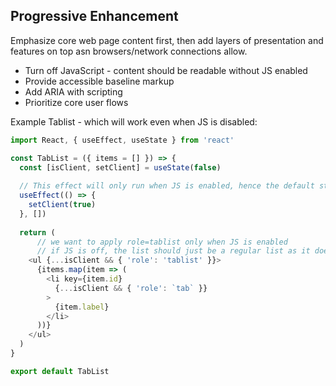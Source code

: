 ## Progressive Enhancement

Emphasize core web page content first, then add layers of presentation and features on top asn browsers/network connections allow.

* Turn off JavaScript - content should be readable without JS enabled
* Provide accessible baseline markup
* Add ARIA with scripting
* Prioritize core user flows

Example Tablist - which will work even when JS is disabled: 

```javascript
import React, { useEffect, useState } from 'react'

const TabList = ({ items = [] }) => {
  const [isClient, setClient] = useState(false)
  
  // This effect will only run when JS is enabled, hence the default state for isClient = false will be there if JS is disabled.
  useEffect(() => {
    setClient(true)
  }, [])
    
  return (
      // we want to apply role=tablist only when JS is enabled
      // if JS is off, the list should just be a regular list as it does not have any interactivity.
    <ul {...isClient && { 'role': 'tablist' }}>
      {items.map(item => (
        <li key={item.id}
          {...isClient && { 'role': `tab` }}
        >
          {item.label}
        </li>
      ))}
    </ul>
  )
}

export default TabList
```